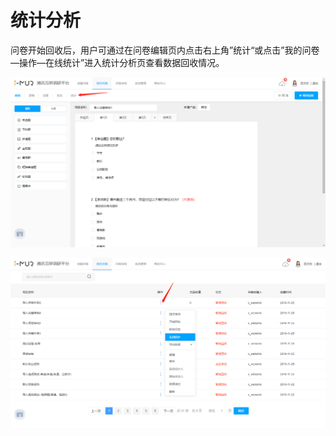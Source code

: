 # 统计分析

问卷开始回收后，用户可通过在问卷编辑页内点击右上角”统计“或点击”我的问卷—操作—在线统计”进入统计分析页查看数据回收情况。

![问卷编辑页内“统计分析”功能入口](<../../.gitbook/assets/image (104) (1) (1).png>)

![“我的问卷”列表中“统计分析”功能快捷入口](<../../.gitbook/assets/image (228).png>)
